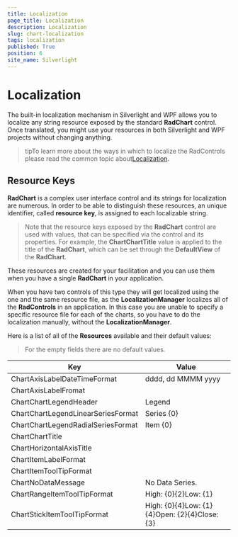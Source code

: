 ```yaml
---
title: Localization
page_title: Localization
description: Localization
slug: chart-localization
tags: localization
published: True
position: 6
site_name: Silverlight
---
```


# Localization


The built-in localization mechanism in Silverlight and WPF allows you to localize any string resource exposed by the standard __RadChart__ control. Once translated, you might use your resources in both Silverlight and WPF projects without changing anything.

>tipTo learn more about the ways in which to localize the RadControls please read the common topic about[Localization](http://www.telerik.com/help/silverlight/common-localization.html)__.__

## Resource Keys

__RadChart__ is a complex user interface control and its strings for localization are numerous. In order to be able to distinguish these resources, an unique identifier, called __resource key__, is assigned to each localizable string.

>Note that the resource keys exposed by the __RadChart__ control are used with values, that can be specified via the control and its properties. For example, the __ChartChartTitle__ value is applied to the title of the __RadChart__, which can be set through the __DefaultView__ of the __RadChart__. 

These resources are created for your facilitation and you can use them when you have a single __RadChart__ in your application.

When you have two controls of this type they will get localized using the one and the same resource file, as the __LocalizationManager__ localizes all of the __RadControls__ in an application. In this case you are unable to specify a specific resource file for each of the charts, so you have to do the localization manually, without the __LocalizationManager__.

Here is a list of all of the __Resources__ available and their default values:

>For the empty fields there are no default values.


|Key|Value|
|---|---|
|ChartAxisLabelDateTimeFormat|dddd, dd MMMM yyyy
|ChartAxisLabelFromat
|ChartChartLegendHeader|Legend
|ChartChartLegendLinearSeriesFormat|Series {0}
|ChartChartLegendRadialSeriesFormat|Item {0}
|ChartChartTitle
|ChartHorizontalAxisTitle
|ChartItemLabelFormat
|ChartItemToolTipFormat
|ChartNoDataMessage|No Data Series.
|ChartRangeItemToolTipFormat|High: {0}{2}Low: {1}
|ChartStickItemToolTipFormat|High: {0}{4}Low: {1}{4}Open: {2}{4}Close: {3}


